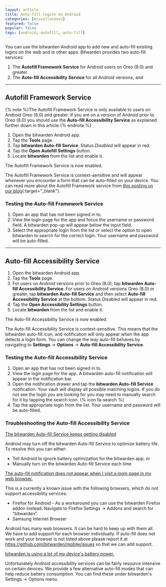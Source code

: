 ```yaml
---
layout: article
title: Auto-fill logins on Android
categories: [miscellaneous]
featured: false
popular: false
tags: [android, autofill, auto-fill]
---
```


You can use the bitwarden Android app to add new and auto-fill existing logins on the web and in other apps. Bitwarden provides two auto-fill services: 

1. The **Autofill Framework Service** for Android users on Oreo (8.0) and greater.
2. The **Auto-fill Accessibility Service** for all Android versions, and

--------------

## Autofill Framework Service

{% note %}The Autofill Framework Service is only available to users on Android Oreo (8.0) and greater. If you are on a version of  Android prior to Oreo (8.0) you should use the **Auto-fill Accessibility Service** as explained further down in this article.{% endnote %}

1. Open the bitwarden Android app.
2. Tap the **Tools** page.
3. Tap **bitwarden Auto-fill Service**. Status *Disabled* will appear in red.
4. Tap the **Open Autofill Settings** button.
5. Locate **bitwarden** from the list and enable it.

The Autofill Framework Service is now enabled.

The Autofill Framework Service is context-sensitive and will appear whenever you encounter a form that can be auto-filled on your device. You can read more about the Autofill Framework service from [this posting on our blog](https://blog.bitwarden.com/bitwarden-the-oreo-autofill-framework-2a8b2e04f29e){:target="_blank"}.

### Testing the Auto-fill Framework Service

1. Open an app that has not been signed in to.
2. View the login page for the app and focus the username or password field. A bitwarden pop-up will appear below the input field.
3. Select the appropriate login from the list or select the option to open bitwarden to search for the correct login. Your username and password will be auto-filled.

------------

## Auto-fill Accessibility Service

1. Open the bitwarden Android app.
2. Tap the **Tools** page.
3. For users on Android versions prior to Oreo (8.0), tap **bitwarden Auto-fill Accessibility Service**. For users on Android versions Oreo (8.0) or greater, tap **bitwarden Auto-fill Service** and then select **Auto-fill Accessibility Service** at the bottom. Status *Disabled* will appear in red.
4. Tap the **Open Accessibility Settings** button.
5. Locate **bitwarden** from the list and enable it.

The Auto-fill Accessibility Service is now enabled.

The Auto-fill Accessibility Service is context-sensitive. This means that the bitwarden auto-fill icon, and notification will only appear when the app detects a login form. You can change the way auto-fill behaves by navigating to **Settings** &rarr; **Options** &rarr; **Auto-fill Accessibility Service**.

### Testing the Auto-fill Accessibility Service

1. Open an app that has not been signed in to.
2. View the login page for the app. A bitwarden auto-fill notification will appear in the notification bar.
3. Open the notification drawer and tap the **bitwarden Auto-fill Service** notification. Your vault will display all possible matching logins. If you do not see the login you are looking for you may need to manually search for it by tapping the search icon. {% icon fa-search %}
4. Tap the appropriate login from the list. Your username and password will be auto-filled.

### Troubleshooting the Auto-fill Accessibility Service

<u>The bitwarden Auto-fill Service keeps getting disabled</u>

Android may turn off the bitwarden Auto-fill Service to optimize battery life. To resolve this you can either:
- Tell Android to ignore battery optimization for the bitwarden app; or
- Manually turn on the bitwarden Auto-fill Service each time

<u>The auto-fill notification does not appear when I visit a login page in my web browser.</u>

This is a currently a known issue with the following browsers, which do not support accessibility services:

- Firefox for Android - As a workaround you can use the bitwarden Firefox addon instead. Navigate to Firefox Settings &rarr; Addons and search for "bitwarden".
- Samsung Internet Browser

Android has many web browsers. It can be hard to keep up with them all. We have to add support for each browser individually. If auto-fill does not work and your browser is not listed above please report it at <https://github.com/bitwarden/mobile/issues> so that we can add support.

<u>bitwarden is using a lot of my device's battery power.</u>

Unfortunately Android accessibility services can be fairly resource intensive on certain devices. We provide a few alternative auto-fill modes that can help reduce battery consumption. You can find these under bitwarden's Settings &rarr; Options menu.
